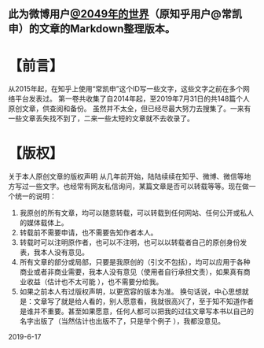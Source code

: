 此为微博用户[@2049年的世界](https://weibo.com/world2049)（原知乎用户@常凯申）的文章的Markdown整理版本。
---
# 【前言】
从2015年起，在知乎上使用“常凯申”这个ID写一些文字，这些文字之前在多个网络平台发表过。
第一卷共收集了自2014年起，至2019年7月31日的共148篇个人原创文章，供查阅和备份。
虽然并不太全，但已经尽最大努力去搜集了。一来有一些文章丢失找不到了，二来一些太短的文章就不去收录了。
# 【版权】
关于本人原创文章的版权声明
从几年前开始，陆陆续续在知乎、微博、微信等地方写过一些文字。也经常有网友私信询问，某篇文章是否可以转载等等。现在做一个统一的说明：
1. 我原创的所有文章，均可以随意转载，可以转载到任何网站、任何公开或私人的媒体载体上。
2. 转载前不需要申请，也不需要告知作者本人。
3. 转载时可以注明原作者，也可以不注明，也可以以转载者自己的原创身份发表，我本人没有意见。
4. 所有文章的部分或局部，只要是我原创的（引文不包括），均可以应用于各种商业或者非商业需要，我本人没有意见（使用者自行承担文责），如果真有商业收益（估计也不太可能 ），也不需要分给我。
5. 如果之前本人有过版权声明，以更宽容的版本为准。
换句话说，中心思想就是：文章写了就是给人看的，别人愿意看，我就很高兴了，至于知不知道作者是谁并不重要。甚至如果愿意，任何人都可以把我的过往文章写本书以自己的名字出版了（当然估计也出版不了，只是举个例子 ），我都没意见。

2019-6-17
